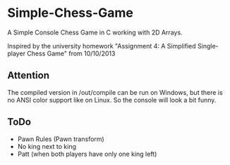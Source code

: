 # Simple-Chess-Game

A Simple Console Chess Game in C working with 2D Arrays.

Inspired by the university homework "Assignment 4: A Simplified Single-player Chess Game" from 10/10/2013

## Attention

The compiled version in /out/compile can be run on Windows, but there is no ANSI color support like on Linux. 
So the console will look a bit funny.

## ToDo

- Pawn Rules (Pawn transform)
- No king next to king
- Patt (when both players have only one king left)
